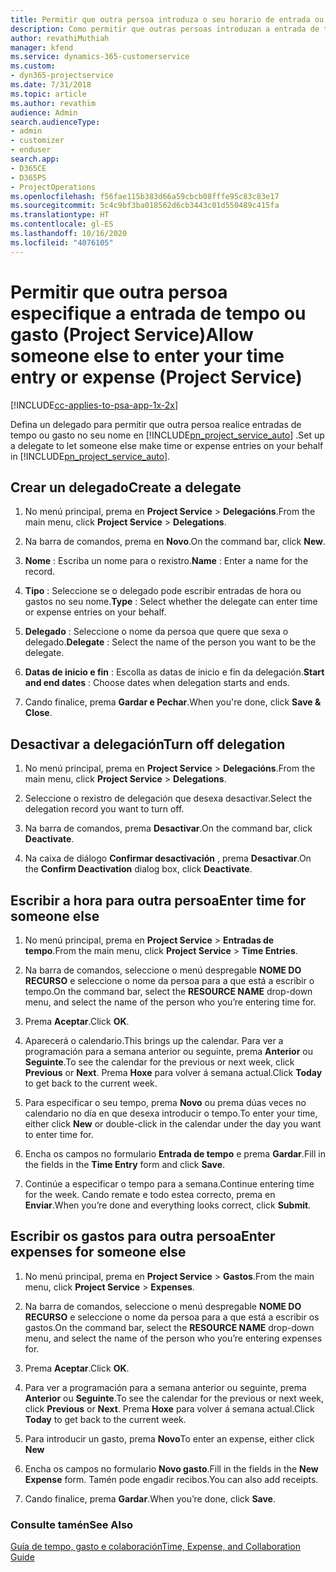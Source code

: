 ```yaml
---
title: Permitir que outra persoa introduza o seu horario de entrada ou gastos
description: Como permitir que outras persoas introduzan a entrada de tempo ou gasto en Project Service
author: revathiMuthiah
manager: kfend
ms.service: dynamics-365-customerservice
ms.custom:
- dyn365-projectservice
ms.date: 7/31/2018
ms.topic: article
ms.author: revathim
audience: Admin
search.audienceType:
- admin
- customizer
- enduser
search.app:
- D365CE
- D365PS
- ProjectOperations
ms.openlocfilehash: f56fae115b383d66a59cbcb08fffe95c83c83e17
ms.sourcegitcommit: 5c4c9bf3ba018562d6cb3443c01d550489c415fa
ms.translationtype: HT
ms.contentlocale: gl-ES
ms.lasthandoff: 10/16/2020
ms.locfileid: "4076105"
---
```

# <a name="allow-someone-else-to-enter-your-time-entry-or-expense-project-service"></a><span data-ttu-id="39102-103">Permitir que outra persoa especifique a entrada de tempo ou gasto (Project Service)</span><span class="sxs-lookup"><span data-stu-id="39102-103">Allow someone else to enter your time entry or expense (Project Service)</span></span>

[!INCLUDE[cc-applies-to-psa-app-1x-2x](../includes/cc-applies-to-psa-app-1x-2x.md)]

<span data-ttu-id="39102-104">Defina un delegado para permitir que outra persoa realice entradas de tempo ou gasto no seu nome en [!INCLUDE[pn_project_service_auto](../includes/pn-project-service-auto.md)] .</span><span class="sxs-lookup"><span data-stu-id="39102-104">Set up a delegate to let someone else make time or expense entries on your behalf in [!INCLUDE[pn_project_service_auto](../includes/pn-project-service-auto.md)].</span></span>  
  
## <a name="create-a-delegate"></a><span data-ttu-id="39102-105">Crear un delegado</span><span class="sxs-lookup"><span data-stu-id="39102-105">Create a delegate</span></span>  
  
1.  <span data-ttu-id="39102-106">No menú principal, prema en **Project Service** > **Delegacións**.</span><span class="sxs-lookup"><span data-stu-id="39102-106">From the main menu, click **Project Service** > **Delegations**.</span></span>  
  
2.  <span data-ttu-id="39102-107">Na barra de comandos, prema en **Novo**.</span><span class="sxs-lookup"><span data-stu-id="39102-107">On the command bar, click **New**.</span></span>  
  
3. <span data-ttu-id="39102-108">**Nome** : Escriba un nome para o rexistro.</span><span class="sxs-lookup"><span data-stu-id="39102-108">**Name** : Enter a name for the record.</span></span>  
  
4. <span data-ttu-id="39102-109">**Tipo** : Seleccione se o delegado pode escribir entradas de hora ou gastos no seu nome.</span><span class="sxs-lookup"><span data-stu-id="39102-109">**Type** : Select whether the delegate can enter time or expense entries on your behalf.</span></span>  
  
5. <span data-ttu-id="39102-110">**Delegado** : Seleccione o nome da persoa que quere que sexa o delegado.</span><span class="sxs-lookup"><span data-stu-id="39102-110">**Delegate** : Select the name of the person you want to be the delegate.</span></span>  
  
6. <span data-ttu-id="39102-111">**Datas de inicio e fin** : Escolla as datas de inicio e fin da delegación.</span><span class="sxs-lookup"><span data-stu-id="39102-111">**Start and end dates** : Choose dates when delegation starts and ends.</span></span>  
  
7.  <span data-ttu-id="39102-112">Cando finalice, prema **Gardar e Pechar**.</span><span class="sxs-lookup"><span data-stu-id="39102-112">When you're done, click **Save & Close**.</span></span>  
  
## <a name="turn-off-delegation"></a><span data-ttu-id="39102-113">Desactivar a delegación</span><span class="sxs-lookup"><span data-stu-id="39102-113">Turn off delegation</span></span>  
  
1.  <span data-ttu-id="39102-114">No menú principal, prema en **Project Service** > **Delegacións**.</span><span class="sxs-lookup"><span data-stu-id="39102-114">From the main menu, click **Project Service** > **Delegations**.</span></span>  
  
2.  <span data-ttu-id="39102-115">Seleccione o rexistro de delegación que desexa desactivar.</span><span class="sxs-lookup"><span data-stu-id="39102-115">Select the delegation record you want to turn off.</span></span>  
  
3.  <span data-ttu-id="39102-116">Na barra de comandos, prema **Desactivar**.</span><span class="sxs-lookup"><span data-stu-id="39102-116">On the command bar, click **Deactivate**.</span></span>  
  
4.  <span data-ttu-id="39102-117">Na caixa de diálogo **Confirmar desactivación** , prema **Desactivar**.</span><span class="sxs-lookup"><span data-stu-id="39102-117">On the **Confirm Deactivation** dialog box, click **Deactivate**.</span></span>  
  
## <a name="enter-time-for-someone-else"></a><span data-ttu-id="39102-118">Escribir a hora para outra persoa</span><span class="sxs-lookup"><span data-stu-id="39102-118">Enter time for someone else</span></span>  
  
1.  <span data-ttu-id="39102-119">No menú principal, prema en **Project Service** > **Entradas de tempo**.</span><span class="sxs-lookup"><span data-stu-id="39102-119">From the main menu, click **Project Service** > **Time Entries**.</span></span>  
  
2.  <span data-ttu-id="39102-120">Na barra de comandos, seleccione o menú despregable **NOME DO RECURSO** e seleccione o nome da persoa para a que está a escribir o tempo.</span><span class="sxs-lookup"><span data-stu-id="39102-120">On the command bar, select the **RESOURCE NAME** drop-down menu, and select the name of the person who you’re entering time for.</span></span>  
  
3.  <span data-ttu-id="39102-121">Prema **Aceptar**.</span><span class="sxs-lookup"><span data-stu-id="39102-121">Click **OK**.</span></span>  
  
4.  <span data-ttu-id="39102-122">Aparecerá o calendario.</span><span class="sxs-lookup"><span data-stu-id="39102-122">This brings up the calendar.</span></span> <span data-ttu-id="39102-123">Para ver a programación para a semana anterior ou seguinte, prema **Anterior** ou **Seguinte**.</span><span class="sxs-lookup"><span data-stu-id="39102-123">To see the calendar for the previous or next week, click **Previous** or **Next**.</span></span> <span data-ttu-id="39102-124">Prema **Hoxe** para volver á semana actual.</span><span class="sxs-lookup"><span data-stu-id="39102-124">Click **Today** to get back to the current week.</span></span>  
  
5.  <span data-ttu-id="39102-125">Para especificar o seu tempo, prema **Novo** ou prema dúas veces no calendario no día en que desexa introducir o tempo.</span><span class="sxs-lookup"><span data-stu-id="39102-125">To enter your time, either click **New** or double-click in the calendar under the day you want to enter time for.</span></span>  
  
6.  <span data-ttu-id="39102-126">Encha os campos no formulario **Entrada de tempo** e prema **Gardar**.</span><span class="sxs-lookup"><span data-stu-id="39102-126">Fill in the fields in the **Time Entry** form and click **Save**.</span></span>  
  
7.  <span data-ttu-id="39102-127">Continúe a especificar o tempo para a semana.</span><span class="sxs-lookup"><span data-stu-id="39102-127">Continue entering time for the week.</span></span> <span data-ttu-id="39102-128">Cando remate e todo estea correcto, prema en **Enviar**.</span><span class="sxs-lookup"><span data-stu-id="39102-128">When you’re done and everything looks correct, click **Submit**.</span></span>  
  
## <a name="enter-expenses-for-someone-else"></a><span data-ttu-id="39102-129">Escribir os gastos para outra persoa</span><span class="sxs-lookup"><span data-stu-id="39102-129">Enter expenses for someone else</span></span>  
  
1.  <span data-ttu-id="39102-130">No menú principal, prema en **Project Service** > **Gastos**.</span><span class="sxs-lookup"><span data-stu-id="39102-130">From the main menu, click **Project Service** > **Expenses**.</span></span>  
  
2.  <span data-ttu-id="39102-131">Na barra de comandos, seleccione o menú despregable **NOME DO RECURSO** e seleccione o nome da persoa para a que está a escribir os gastos.</span><span class="sxs-lookup"><span data-stu-id="39102-131">On the command bar, select the **RESOURCE NAME** drop-down menu, and select the name of the person who you’re entering expenses for.</span></span>  
  
3.  <span data-ttu-id="39102-132">Prema **Aceptar**.</span><span class="sxs-lookup"><span data-stu-id="39102-132">Click **OK**.</span></span>  
  
4.  <span data-ttu-id="39102-133">Para ver a programación para a semana anterior ou seguinte, prema **Anterior** ou **Seguinte**.</span><span class="sxs-lookup"><span data-stu-id="39102-133">To see the calendar for the previous or next week, click **Previous** or **Next**.</span></span> <span data-ttu-id="39102-134">Prema **Hoxe** para volver á semana actual.</span><span class="sxs-lookup"><span data-stu-id="39102-134">Click **Today** to get back to the current week.</span></span>  
  
5.  <span data-ttu-id="39102-135">Para introducir un gasto, prema **Novo**</span><span class="sxs-lookup"><span data-stu-id="39102-135">To enter an expense, either click **New**</span></span>  
  
6.  <span data-ttu-id="39102-136">Encha os campos no formulario **Novo gasto**.</span><span class="sxs-lookup"><span data-stu-id="39102-136">Fill in the fields in the **New Expense** form.</span></span> <span data-ttu-id="39102-137">Tamén pode engadir recibos.</span><span class="sxs-lookup"><span data-stu-id="39102-137">You can also add receipts.</span></span>  
  
7.  <span data-ttu-id="39102-138">Cando finalice, prema **Gardar**.</span><span class="sxs-lookup"><span data-stu-id="39102-138">When you’re done, click **Save**.</span></span>  
  
### <a name="see-also"></a><span data-ttu-id="39102-139">Consulte tamén</span><span class="sxs-lookup"><span data-stu-id="39102-139">See Also</span></span>  
 [<span data-ttu-id="39102-140">Guía de tempo, gasto e colaboración</span><span class="sxs-lookup"><span data-stu-id="39102-140">Time, Expense, and Collaboration Guide</span></span>](../psa/time-expense-collaboration-guide.md)
